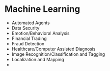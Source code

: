 # Machine Learning

- Automated Agents
- Data Security
- Emotion/Behavioral Analysis
- Financial Trading
- Fraud Detection
- Healthcare/Computer Assisted Diagnosis
- Image Recognition/Classification and Tagging
- Localization and Mapping
- 